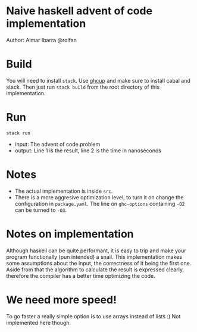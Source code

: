 # Naive haskell advent of code implementation
Author: Aimar Ibarra @rolfan

# Build
You will need to install `stack`.
Use [ghcup](https://www.haskell.org/ghcup/) and make sure to install cabal and stack.
Then just run `stack build` from the root directory of this implementation.

# Run
`stack run`
- input: The advent of code problem
- output: Line 1 is the result, line 2 is the time in nanoseconds

# Notes
- The actual implementation is inside `src`.
- There is a more aggresive optimization level, to turn it on change the configuration in `package.yaml`.
  The line on `ghc-options` containing `-O2` can be turned to `-O3`.

# Notes on implementation
Although haskell can be quite performant, it is easy to trip and make your program functionally (pun intended) a snail.
This implementation makes some assumptions about the input, the correctness of it being the first one.
Aside from that the algorithm to calculate the result is expressed clearly, therefore the compiler has a better time
optimizing the code.

# We need more speed!
To go faster a really simple option is to use arrays instead of lists :)
Not implemented here though.
